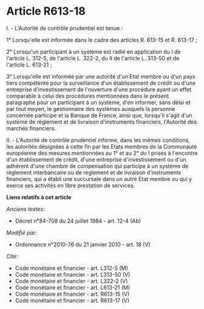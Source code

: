 # Article R613-18

I. - L'Autorité de contrôle prudentiel est tenue :

1° Lorsqu'elle est informée dans le cadre des articles R. 613-15 et R. 613-17 ;

2° Lorsqu'un participant à un système est radié en application du I de l'article L. 312-5, de l'article L. 322-2, du II de
l'article L. 313-50 et de l'article L. 613-21 ;

3° Lorsqu'elle est informée par une autorité d'un Etat membre ou d'un pays tiers compétente pour la surveillance d'un
établissement de crédit ou d'une entreprise d'investissement de l'ouverture d'une procédure ayant un effet comparable à celui
des procédures mentionnées dans le présent paragraphe pour un participant à un système, d'en informer, sans délai et par tout
moyen, le gestionnaire des systèmes auxquels la personne concernée participe et la Banque de France, ainsi que, lorsqu'il
s'agit d'un système de règlement et de livraison d'instruments financiers, l'Autorité des marchés financiers.

II. - L'Autorité de contrôle prudentiel informe, dans les mêmes conditions, les autorités désignées à cette fin par les Etats
membres de la Communauté européenne des mesures mentionnées au 1° et au 2° du I prises à l'encontre d'un établissement de
crédit, d'une entreprise d'investissement ou d'un adhérent d'une chambre de compensation qui participe à un système de
règlement interbancaire ou de règlement et de livraison d'instruments financiers, qui a établi une succursale dans un autre
Etat membre ou qui y exerce ses activités en libre prestation de services.

**Liens relatifs à cet article**

_Anciens textes_:

  - Décret n°84-708 du 24 juillet 1984 - art. 12-4 (Ab)

_Modifié par_:

  - Ordonnance n°2010-76 du 21 janvier 2010 - art. 18 (V)

_Cite_:

  - Code monétaire et financier - art. L312-5 (M)
  - Code monétaire et financier - art. L313-50 (V)
  - Code monétaire et financier - art. L322-2 (V)
  - Code monétaire et financier - art. L613-21 (M)
  - Code monétaire et financier - art. R613-15 (V)
  - Code monétaire et financier - art. R613-17 (V)
